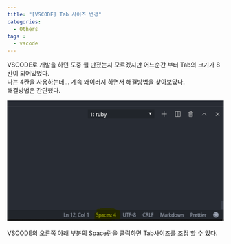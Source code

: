 ```yaml
---
title: "[VSCODE] Tab 사이즈 변경"
categories: 
  - Others
tags : 
  - vscode
---
```


VSCODE로 개발을 하던 도중 뭘 만졌는지 모르겠지만 어느순간 부터 Tab의 크기가 8칸이 되어있었다.<br>
나는 4칸을 사용하는데... 계속 왜이러지 하면서 해결방법을 찾아보았다.<br>
해결방법은 간단했다.

![IMAGE1](/assets/images/post/2019-10-08-vsocde-tab-size-image1.PNG)

VSCODE의 오른쪽 아래 부분의 Space란을 클릭하면 
Tab사이즈를 조정 할 수 있다.